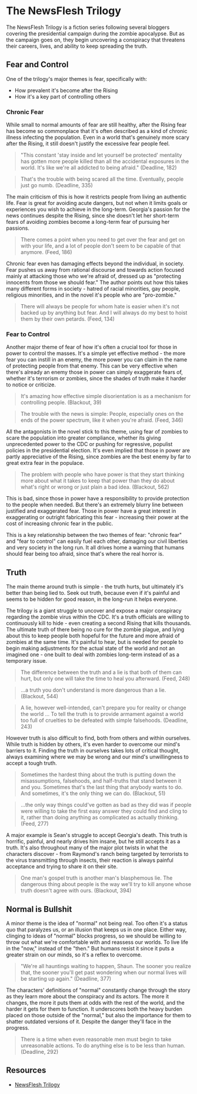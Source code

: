 # The NewsFlesh Trilogy

The NewsFlesh Trilogy is a fiction series following several bloggers covering the presidential campaign during the zombie apocalypse. But as the campaign goes on, they begin uncovering a conspiracy that threatens their careers, lives, and ability to keep spreading the truth.

## Fear and Control

One of the trilogy's major themes is fear, specifically with:

* How prevalent it's become after the Rising
* How it's a key part of controlling others

### Chronic Fear

While small to normal amounts of fear are still healthy, after the Rising fear has become so commonplace that it's often described as a kind of chronic illness infecting the population. Even in a world that's genuinely more scary after the Rising, it still doesn't justify the excessive fear people feel.

> "This constant 'stay inside and let yourself be protected' mentality has gotten more people killed than all the accidental exposures in the world. It's like we're all addicted to being afraid." (Deadline, 182)

> That's the trouble with being scared all the time. Eventually, people just go numb. (Deadline, 335)

The main criticism of this is how it restricts people from living an authentic life. Fear is great for avoiding acute dangers, but not when it limits goals or experiences you wish to achieve in the long-term. Georgia's passion for the news continues despite the Rising, since she doesn't let her short-term fears of avoiding zombies become a long-term fear of pursuing her passions.

> There comes a point when you need to get over the fear and get on with your life, and a lot of people don't seem to be capable of that anymore. (Feed, 186)

Chronic fear even has damaging effects beyond the individual, in society. Fear pushes us away from rational discourse and towards action focused mainly at attacking those who we're afraid of, dressed up as "protecting innocents from those we should fear." The author points out how this takes many different forms in society - hatred of racial minorities, gay people, religious minorities, and in the novel it's people who are "pro-zombie."

> There will always be people for whom hate is easier when it's not backed up by anything but fear. And I will always do my best to hoist them by their own petards. (Feed, 134)

### Fear to Control

Another major theme of fear of how it's often a crucial tool for those in power to control the masses. It's a simple yet effective method - the more fear you can instill in an enemy, the more power you can claim in the name of protecting people from that enemy. This can be very effective when there's already an enemy those in power can simply exaggerate fears of, whether it's terrorism or zombies, since the shades of truth make it harder to notice or criticize.

> It's amazing how effective simple disorientation is as a mechanism for controlling people. (Blackout, 39)

> The trouble with the news is simple: People, especially ones on the ends of the power spectrum, like it when you're afraid. (Feed, 346)

All the antagonists in the novel stick to this theme, using fear of zombies to scare the population into greater compliance, whether its giving unprecedented power to the CDC or pushing for regressive, populist policies in the presidential election. It's even implied that those in power are partly appreciative of the Rising, since zombies are the best enemy by far to great extra fear in the populace.

> The problem with people who have power is that they start thinking more about what it takes to keep that power than they do about what's right or wrong or just plain a bad idea. (Blackout, 562)

This is bad, since those in power have a responsibility to provide protection to the people when needed. But there's an extremely blurry line between justified and exaggerated fear. Those in power have a great interest in exaggerating or outright fabricating this fear - increasing their power at the cost of increasing chronic fear in the public.

This is a key relationship between the two themes of fear: "chronic fear" and "fear to control" can easily fuel each other, damaging our civil liberties and very society in the long run. It all drives home a warning that humans should fear being too afraid, since that's where the real horror is.

## Truth

The main theme around truth is simple - the truth hurts, but ultimately it's better than being lied to. Seek out truth, because even if it's painful and seems to be hidden for good reason, in the long-run it helps everyone.

The trilogy is a giant struggle to uncover and expose a major conspiracy regarding the zombie virus within the CDC. It's a truth officials are willing to continuously kill to hide - even creating a second Rising that kills thousands. The ultimate truth of there being no cure for the zombie plague, and lying about this to keep people both hopeful for the future and more afraid of zombies at the same time. It's painful to hear, but is needed for people to begin making adjustments for the actual state of the world and not an imagined one - one built to deal with zombies long-term instead of as a temporary issue.

> The difference between the truth and a lie is that both of them can hurt, but only one will take the time to heal you afterward. (Feed, 248)

> ...a truth you don't understand is more dangerous than a lie. (Blackout, 544)

> A lie, however well-intended, can't prepare you for reality or change the world ... To tell the truth is to provide armament against a world too full of cruelties to be defeated with simple falsehoods. (Deadline, 243)

However truth is also difficult to find, both from others and within ourselves. While truth is hidden by others, it's even harder to overcome our mind's barriers to it. Finding the truth in ourselves takes lots of critical thought, always examining where we may be wrong and our mind's unwillingness to accept a tough truth.

> Sometimes the hardest thing about the truth is putting down the misassumptions, falsehoods, and half-truths that stand between it and you. Sometimes that's the last thing that anybody wants to do. And sometimes, it's the only thing we can do. (Blackout, 51)

> ...the only way things could've gotten as bad as they did was if people were willing to take the first easy answer they could find and cling to it, rather than doing anything as complicated as actually thinking. (Feed, 277)

A major example is Sean's struggle to accept Georgia's death. This truth is horrific, painful, and nearly drives him insane, but he still accepts it as a truth. It's also throughout many of the major plot twists in what the characters discover - from Raymond's ranch being targeted by terrorists to the virus transmitting through insects, their reaction is always painful acceptance and trying to share it on their site.

> One man's gospel truth is another man's blasphemous lie. The dangerous thing about people is the way we'll try to kill anyone whose truth doesn't agree with ours. (Blackout, 394)

## Normal is Bullshit

A minor theme is the idea of "normal" not being real. Too often it's a status quo that paralyzes us, or an illusion that keeps us in one place. Either way, clinging to ideas of "normal" blocks progress, so we should be willing to throw out what we're comfortable with and reassess our worlds. To live life in the "now," instead of the "then." But humans resist it since it puts a greater strain on our minds, so it's a reflex to overcome.

> "We're all hauntings waiting to happen, Shaun. The sooner you realize that, the sooner you'll get past wondering when our normal lives will be starting up again." (Deadline, 377)

The characters' definitions of "normal" constantly change through the story as they learn more about the conspiracy and its actors. The more it changes, the more it puts them at odds with the rest of the world, and the harder it gets for them to function. It underscores both the heavy burden placed on those outside of the "normal," but also the importance for them to shatter outdated versions of it. Despite the danger they'll face in the progress.

> There is a time when even reasonable men must begin to take unreasonable actions. To do anything else is to be less than human. (Deadline, 292)

## Resources
  * [NewsFlesh Trilogy](https://www.amazon.com/gp/bookseries/B00CKBW9DS/kindle/ref=sr_bookseries_null_B00CKBW9DS)
